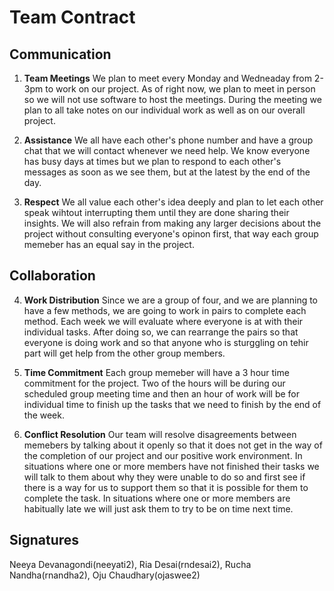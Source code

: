 # Team Contract

## Communication
1. **Team Meetings** We plan to meet every Monday and Wedneaday from 2-3pm to work on our project. As of right now, we plan to meet in person so we will not use software to host the meetings. During the meeting we plan to all take notes on our individual work as well as on our overall project.

2. **Assistance** We all have each other's phone number and have a group chat that we will contact whenever we need help. We know everyone has busy days at times but we plan to respond to each other's messages as soon as we see them, but at the latest by the end of the day.

3. **Respect** We all value each other's idea deeply and plan to let each other speak wihtout interrupting them until they are done sharing their insights. We will also refrain from making any larger decisions about the project without consulting everyone's opinon first, that way each group memeber has an equal say in the project.

## Collaboration

4. **Work Distribution** Since we are a group of four, and we are planning to have a few methods, we are going to work in pairs to complete each method.  Each week we will evaluate where everyone is at with their individual tasks. After doing so, we can rearrange the pairs so that everyone is doing work and so that anyone who is sturggling on tehir part will get help from the other group members.

5. **Time Commitment** Each group memeber will have a 3 hour time commitment for the project. Two of the hours will be during our scheduled group meeting time and then an hour of work will be for individual time to finish up the tasks that we need to finish by the end of the week.

6. **Conflict Resolution** Our team will resolve disagreements between memebers by talking about it openly so that it does not get in the way of the completion of our project and our positive work environment. In situations where one or more members have not finished their tasks we will talk to them about why they were unable to do so and first see if there is a way for us to support them so that it is possible for them to complete the task. In situations where one or more members are habitually late we will just ask them to try to be on time next time.

## Signatures
Neeya Devanagondi(neeyati2), Ria Desai(rndesai2), Rucha Nandha(rnandha2), Oju Chaudhary(ojaswee2)

